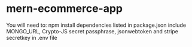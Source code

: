 # mern-ecommerce-app

You will need to: 
npm install dependencies listed in package.json
include MONGO_URL, Crypto-JS secret passphrase, jsonwebtoken and stripe secretkey in .env file
